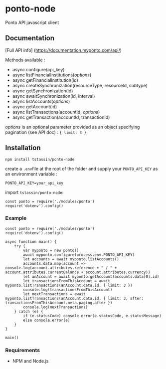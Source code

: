 # ponto-node

Ponto API javascript client


## Documentation

[Full API info] (https://documentation.myponto.com/api/)

Methods available :

* async configure(api_key)
* async listFinancialInstitutions(_options_)
* async getFinancialInstitution(id)
* async createSynchronization(resourceType, resourceId, subtype)
* async getSynchronization(id)
* async awaitSynchronization(id, interval)
* async listAccounts(_options_)
* async getAccount(id)
* async listTransactions(accountId, _options_)
* async getTransaction(accountId, transactionId)

_options_ is an optional parameter provided as an object specifying pagination (see API doc) :
```{ limit: 3 }```

## Installation

```
npm install tstassin/ponto-node
```

create a ```.env```file at the root of the folder and supply your ```PONTO_API_KEY``` as an environment variable : 


```
PONTO_API_KEY=your_api_key
```

import ```tstassin/ponto-node```:

```
const ponto = require('./modules/ponto')
require('dotenv').config()

```

### Example

```
const ponto = require('./modules/ponto')
require('dotenv').config()

async function main() {
    try {
        var myponto = new ponto()
        await myponto.configure(process.env.PONTO_API_KEY)
        let accounts = await myponto.listAccounts()
        accounts.data.map(account => console.log(account.attributes.reference + " / " + account.attributes.currentBalance + account.attributes.currency))
        let anAccount = await myponto.getAccount(accounts.data[0].id)
        let transactionsFromThisAccount = await myponto.listTransactions(anAccount.data.id, { limit: 3 })
        console.log(transactionsFromThisAccount)
        let nextTransactions = await myponto.listTransactions(anAccount.data.id, { limit: 3, after: transactionsFromThisAccount.meta.paging.after })
        console.log(nextTransactions)
    } catch (e) {
        if (e.statusCode) console.error(e.statusCode, e.statusMessage)
        else console.error(e)
    }
}

main()
```

### Requirements

* NPM and Node.js


